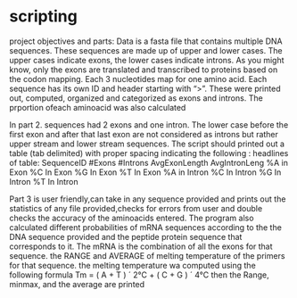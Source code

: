 # scripting
project objectives and parts:
Data is a fasta file that contains multiple DNA sequences. These sequences are made up of upper and lower cases. The upper cases indicate exons, the lower cases indicate introns. As you might know, only the exons are translated and transcribed to proteins based on the codon mapping. Each 3 nucleotides map for one amino acid. Each sequence has its own ID and header starting with “>”.
These were printed out, computed, organized and categorized as exons and introns. The prportion ofeach aminoacid was also calculated


In part 2. sequences had 2 exons and one intron. The lower case before the first exon and after that last exon are not considered as introns but rather upper stream and lower stream sequences. The script should printed out a table (tab delimited) with proper spacing indicating the following :
headlines of table: SequenceID
#Exons
#Introns
AvgExonLength
AvgIntronLeng
%A in Exon 
%C In Exon 
%G In Exon 
%T In Exon 
%A in Intron 
%C In Intron 
%G In Intron 
%T In Intron

Part 3 is user friendly,can take in any sequence provided and prints out the statistics of any file provided,checks for errors from user and double checks the accuracy of the aminoacids entered.
The program also calculated different probabilities of mRNA sequences according to the the DNA sequence provided and the peptide protein sequence that corresponds to it. The mRNA is the combination of all the exons for that sequence.
the RANGE and AVERAGE of melting temperature of the primers for that sequence. the melting temperature wa computed using the following formula Tm = ( A + T ) ´ 2°C + ( C + G ) ´ 4°C  then the Range, minmax, and the average are printed

